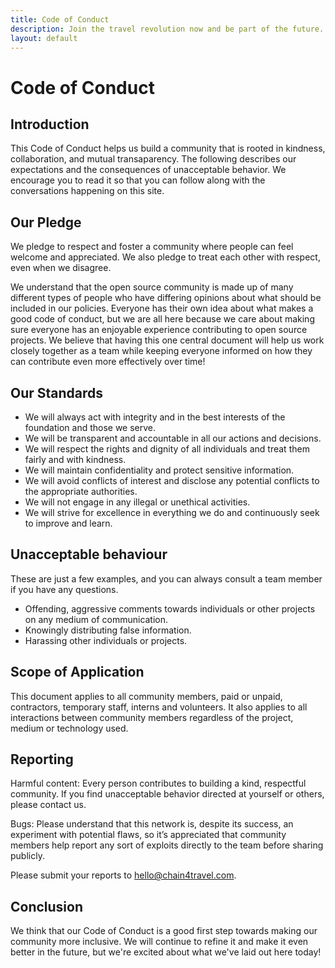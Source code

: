 ```yaml
---
title: Code of Conduct 
description: Join the travel revolution now and be part of the future.
layout: default
---
```


<div class="max-w-screen-lg mx-auto px-4 prose prose-invert prose-lg mt-32">

# Code of Conduct

## Introduction

This Code of Conduct helps us build a community that is rooted in kindness, collaboration, and mutual transaparency. The following describes our expectations and the consequences of unacceptable behavior. We encourage you to read it so that you can follow along with the conversations happening on this site.

## Our Pledge

We pledge to respect and foster a community where people can feel welcome and appreciated. We also pledge to treat each other with respect, even when we disagree.

We understand that the open source community is made up of many different types of people who have differing opinions about what should be included in our policies. Everyone has their own idea about what makes a good code of conduct, but we are all here because we care about making sure everyone has an enjoyable experience contributing to open source projects. We believe that having this one central document will help us work closely together as a team while keeping everyone informed on how they can contribute even more effectively over time!

## Our Standards

- We will always act with integrity and in the best interests of the foundation and those we serve.
- We will be transparent and accountable in all our actions and decisions.
- We will respect the rights and dignity of all individuals and treat them fairly and with kindness.
- We will maintain confidentiality and protect sensitive information.
- We will avoid conflicts of interest and disclose any potential conflicts to the appropriate authorities.
- We will not engage in any illegal or unethical activities.
- We will strive for excellence in everything we do and continuously seek to improve and learn.

## Unacceptable behaviour

These are just a few examples, and you can always consult a team member if you have any questions.

- Offending, aggressive comments towards individuals or other projects on any medium of communication.
- Knowingly distributing false information.
- Harassing other individuals or projects.

## Scope of Application

This document applies to all community members, paid or unpaid, contractors, temporary staff, interns and volunteers. It also applies to all interactions between community members regardless of the project, medium or technology used.

## Reporting​

Harmful content: Every person contributes to building a kind, respectful community. If you find unacceptable behavior directed at yourself or others, please contact us.

Bugs: Please understand that this network is, despite its success, an experiment with potential flaws, so it’s appreciated that community members help report any sort of exploits directly to the team before sharing publicly. 

Please submit your reports to <a href="mailto:hello@chain4travel.com">hello@chain4travel.com</a>.

## Conclusion
We think that our Code of Conduct is a good first step towards making our community more inclusive. We will continue to refine it and make it even better in the future, but we're excited about what we've laid out here today!

</div>
